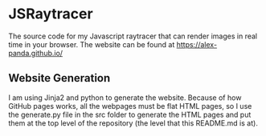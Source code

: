# JSRaytracer
The source code for my Javascript raytracer that can render images in real time in your browser. The website can be found at https://alex-panda.github.io/

## Website Generation
I am using Jinja2 and python to generate the website. Because of how GitHub pages works, all the webpages must be flat HTML pages, so I use the generate.py file in the src folder to generate the HTML pages and put them at the top level of the repository (the level that this README.md is at).